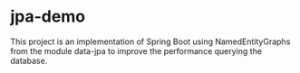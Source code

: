 # jpa-demo
This project is an implementation of Spring Boot using 
NamedEntityGraphs from the module data-jpa to improve the performance querying the database.


